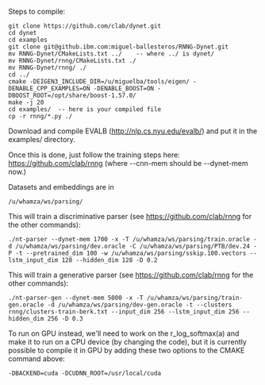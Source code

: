 
Steps to compile:
    
    git clone https://github.com/clab/dynet.git
    cd dynet
    cd examples
    git clone git@github.ibm.com:miguel-ballesteros/RNNG-Dynet.git
    mv RNNG-Dynet/CMakeLists.txt ../    -- where ../ is dynet/
    mv RNNG-Dynet/rnng/CMakeLists.txt ./
    mv RNNG-Dynet/rnng/ ./
    cd ../
    cmake -DEIGEN3_INCLUDE_DIR=/u/miguelba/tools/eigen/ -DENABLE_CPP_EXAMPLES=ON -DENABLE_BOOST=ON -DBOOST_ROOT=/opt/share/boost-1.57.0/
    make -j 20
    cd examples/  -- here is your compiled file
    cp -r rnng/*.py ./

Download and compile EVALB (http://nlp.cs.nyu.edu/evalb/) and put it in the examples/ directory.

Once this is done, just follow the training steps here: https://github.com/clab/rnng (where --cnn-mem should be --dynet-mem now.)

Datasets and embeddings are in 

    /u/whamza/ws/parsing/
    
This will train a discriminative parser (see https://github.com/clab/rnng for the other commands):

    ./nt-parser --dynet-mem 1700 -x -T /u/whamza/ws/parsing/train.oracle -d /u/whamza/ws/parsing/dev.oracle -C /u/whamza/ws/parsing/PTB/dev.24 -P -t --pretrained_dim 100 -w /u/whamza/ws/parsing/sskip.100.vectors --lstm_input_dim 128 --hidden_dim 128 -D 0.2
    
This will train a generative parser (see https://github.com/clab/rnng for the other commands):

    ./nt-parser-gen --dynet-mem 5000 -x -T /u/whamza/ws/parsing/train-gen.oracle -d /u/whamza/ws/parsing/dev-gen.oracle -t --clusters rnng/clusters-train-berk.txt --input_dim 256 --lstm_input_dim 256 --hidden_dim 256 -D 0.3
    
To run on GPU instead, we'll need to work on the r_log_softmax(a) and make it to run on a CPU device (by changing the code), but it is currently possible to compile it in GPU by adding these two options to the CMAKE command above:

    -DBACKEND=cuda -DCUDNN_ROOT=/usr/local/cuda
    
